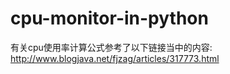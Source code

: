 # cpu-monitor-in-python

有关cpu使用率计算公式参考了以下链接当中的内容:
http://www.blogjava.net/fjzag/articles/317773.html






